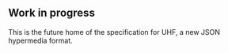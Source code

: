 ## Work in progress

This is the future home of the specification for UHF, a new JSON hypermedia format.

